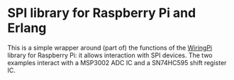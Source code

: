 SPI library for Raspberry Pi and Erlang
==========================

This is a simple wrapper around (part of) the functions of the [WiringPi](http://wiringpi.com/) library for Raspberry Pi: it allows interaction with SPI devices. The two examples interact with a MSP3002 ADC IC and a SN74HC595 shift register IC.
